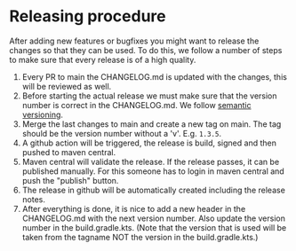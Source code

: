 <!--
SPDX-FileCopyrightText: 2021-2022 Alliander N.V.

SPDX-License-Identifier: MPL-2.0
-->

# Releasing procedure

After adding new features or bugfixes you might want to release the changes so that they can be used. To do this, we
follow a number of steps to make sure that every release is of a high quality.

1. Every PR to main the CHANGELOG.md is updated with the changes, this will be reviewed as well.
2. Before starting the actual release we must make sure that the version number is correct in the CHANGELOG.md. We 
   follow [semantic versioning](https://semver.org/).
3. Merge the last changes to main and create a new tag on main. The tag should be the version number without a 'v'. E.g.
   `1.3.5`.
4. A github action will be triggered, the release is build, signed and then pushed to maven central.
5. Maven central will validate the release. If the release passes, it can be published manually. For this someone has to
   login in maven central and push the "publish" button.
6. The release in github will be automatically created including the release notes.
7. After everything is done, it is nice to add a new header in the CHANGELOG.md with the next version number. Also 
   update the version number in the build.gradle.kts. (Note that the version that is used will be taken from the tagname
   NOT the version in the build.gradle.kts.)